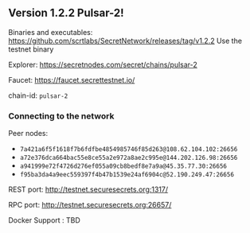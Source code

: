 ## Version 1.2.2 Pulsar-2!

Binaries and executables: https://github.com/scrtlabs/SecretNetwork/releases/tag/v1.2.2
Use the testnet binary

Explorer: https://secretnodes.com/secret/chains/pulsar-2

Faucet: https://faucet.secrettestnet.io/

chain-id: `pulsar-2`

### Connecting to the network
Peer nodes:
- `7a421a6f5f1618f7b6fdfbe4854985746f85d263@108.62.104.102:26656`
- `a72e376dca664bac55e8ce55a2e972a8ae2c995e@144.202.126.98:26656`
- `a941999e72f4726d276ef055a09cb8bedf8e7a9a@45.35.77.30:26656`
- `f95ba3da4a9eec559397f4b47b1539e24af6904c@52.190.249.47:26656`

REST port: http://testnet.securesecrets.org:1317/

RPC port: http://testnet.securesecrets.org:26657/

Docker Support : TBD
